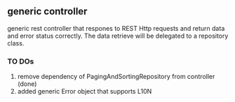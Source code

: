 ## generic controller

generic rest controller that respones to REST Http requests and return data and error status correctly. The data retrieve will be delegated to a repository class.

### TO DOs
1. remove dependency of PagingAndSortingRepository from controller (done)
2. added generic Error object that supports L10N
